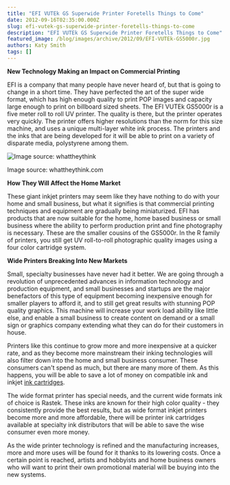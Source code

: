 ```yaml
---
title: "EFI VUTEk GS Superwide Printer Foretells Things to Come"
date: 2012-09-16T02:35:00.000Z
slug: efi-vutek-gs-superwide-printer-foretells-things-to-come
description: "EFI VUTEk GS Superwide Printer Foretells Things to Come"
featured_image: /blog/images/archive/2012/09/EFI-VUTEk-GS5000r.jpg
authors: Katy Smith
tags: []
---
```


  
**New Technology Making an Impact on Commercial Printing** 

EFI is a company that many people have never heard of, but that is going to change in a short time. They have perfected the art of the super wide format, which has high enough quality to print POP images and capacity large enough to print on billboard sized sheets. The EFI VUTEk GS5000r is a five meter roll to roll UV printer. The quality is there, but the printer operates very quickly. The printer offers higher resolutions than the norm for this size machine, and uses a unique multi-layer white ink process. The printers and the inks that are being developed for it will be able to print on a variety of disparate media, polystyrene among them.

![Image source:  whattheythink](/blog/images/archive/2012/09/EFI-VUTEk-GS5000r-whattheythink.jpg)

Image source: whattheythink.com

**How They Will Affect the Home Market**

These giant inkjet printers may seem like they have nothing to do with your home and small business, but what it signifies is that commercial printing techniques and equipment are gradually being miniaturized. EFI has products that are now suitable for the home, home based business or small business where the ability to perform production print and fine photography is necessary. These are the smaller cousins of the GS5000r. In the R family of printers, you still get UV roll-to-roll photographic quality images using a four color cartridge system.

**Wide Printers Breaking Into New Markets**

Small, specialty businesses have never had it better. We are going through a revolution of unprecedented advances in information technology and production equipment, and small businesses and startups are the major benefactors of this type of equipment becoming inexpensive enough for smaller players to afford it, and to still get great results with stunning POP quality graphics. This machine will increase your work load ability like little else, and enable a small business to create content on demand or a small sign or graphics company extending what they can do for their customers in house.

Printers like this continue to grow more and more inexpensive at a quicker rate, and as they become more mainstream their inking technologies will also filter down into the home and small business consumer. These consumers can't spend as much, but there are many more of them. As this happens, you will be able to save a lot of money on compatible ink and inkjet [ink cartridges](https://www.tomatoink.com/).

The wide format printer has special needs, and the current wide formats ink of choice is Rastek. These inks are known for their high color quality - they consistently provide the best results, but as wide format inkjet printers become more and more affordable, there will be printer ink cartridges available at specialty ink distributors that will be able to save the wise consumer even more money.

As the wide printer technology is refined and the manufacturing increases, more and more uses will be found for it thanks to its lowering costs. Once a certain point is reached, artists and hobbyists and home business owners who will want to print their own promotional material will be buying into the new systems.